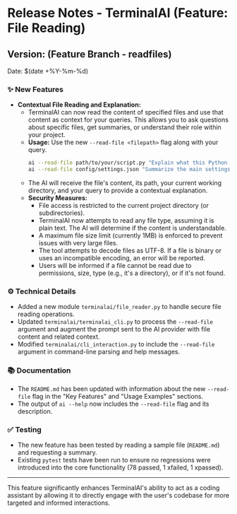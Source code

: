 # Release Notes - TerminalAI (Feature: File Reading)

## Version: (Feature Branch - readfiles)

Date: $(date +%Y-%m-%d)

### ✨ New Features

*   **Contextual File Reading and Explanation:**
    *   TerminalAI can now read the content of specified files and use that content as context for your queries. This allows you to ask questions about specific files, get summaries, or understand their role within your project.
    *   **Usage:** Use the new `--read-file <filepath>` flag along with your query.
        ```bash
        ai --read-file path/to/your/script.py "Explain what this Python script does."
        ai --read-file config/settings.json "Summarize the main settings in this file."
        ```
    *   The AI will receive the file's content, its path, your current working directory, and your query to provide a contextual explanation.
    *   **Security Measures:**
        *   File access is restricted to the current project directory (or subdirectories).
        *   TerminalAI now attempts to read any file type, assuming it is plain text. The AI will determine if the content is understandable.
        *   A maximum file size limit (currently 1MB) is enforced to prevent issues with very large files.
        *   The tool attempts to decode files as UTF-8. If a file is binary or uses an incompatible encoding, an error will be reported.
        *   Users will be informed if a file cannot be read due to permissions, size, type (e.g., it's a directory), or if it's not found.

### ⚙️ Technical Details

*   Added a new module `terminalai/file_reader.py` to handle secure file reading operations.
*   Updated `terminalai/terminalai_cli.py` to process the `--read-file` argument and augment the prompt sent to the AI provider with file content and related context.
*   Modified `terminalai/cli_interaction.py` to include the `--read-file` argument in command-line parsing and help messages.

### 📚 Documentation

*   The `README.md` has been updated with information about the new `--read-file` flag in the "Key Features" and "Usage Examples" sections.
*   The output of `ai --help` now includes the `--read-file` flag and its description.

### ✅ Testing

*   The new feature has been tested by reading a sample file (`README.md`) and requesting a summary.
*   Existing `pytest` tests have been run to ensure no regressions were introduced into the core functionality (78 passed, 1 xfailed, 1 xpassed).

---

This feature significantly enhances TerminalAI's ability to act as a coding assistant by allowing it to directly engage with the user's codebase for more targeted and informed interactions.